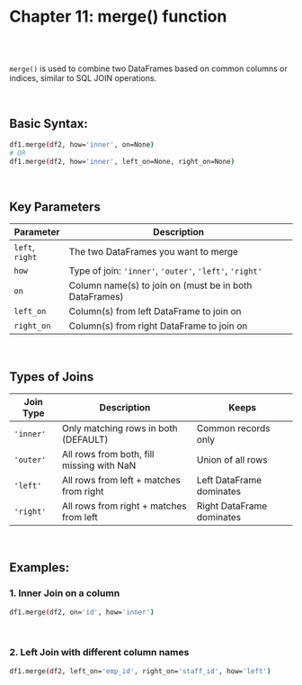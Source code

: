 #
# Chapter 11: merge() function

<br>
<br>

`merge()` is used to combine two DataFrames based on common columns or indices, similar to SQL JOIN operations.

<br>

## Basic Syntax:
```bash
df1.merge(df2, how='inner', on=None)
# OR 
df1.merge(df2, how='inner', left_on=None, right_on=None)
```

<br>

## Key Parameters
| Parameter                    | Description                                             |
| ---------------------------- | ------------------------------------------------------- |
| `left`, `right`              | The two DataFrames you want to merge                    |
| `how`                        | Type of join: `'inner'`, `'outer'`, `'left'`, `'right'` |
| `on`                         | Column name(s) to join on (must be in both DataFrames)  |
| `left_on`                    | Column(s) from left DataFrame to join on                |
| `right_on`                   | Column(s) from right DataFrame to join on               |

<br>

## Types of Joins
| Join Type | Description                               | Keeps                     |
| --------- | ----------------------------------------- | ------------------------- |
| `'inner'` | Only matching rows in both (DEFAULT)      | Common records only       |
| `'outer'` | All rows from both, fill missing with NaN | Union of all rows         |
| `'left'`  | All rows from left + matches from right   | Left DataFrame dominates  |
| `'right'` | All rows from right + matches from left   | Right DataFrame dominates |

<br>

## Examples:
### 1. Inner Join on a column
```bash
df1.merge(df2, on='id', how='inner')
```
<br>

### 2. Left Join with different column names
```bash
df1.merge(df2, left_on='emp_id', right_on='staff_id', how='left')
```


